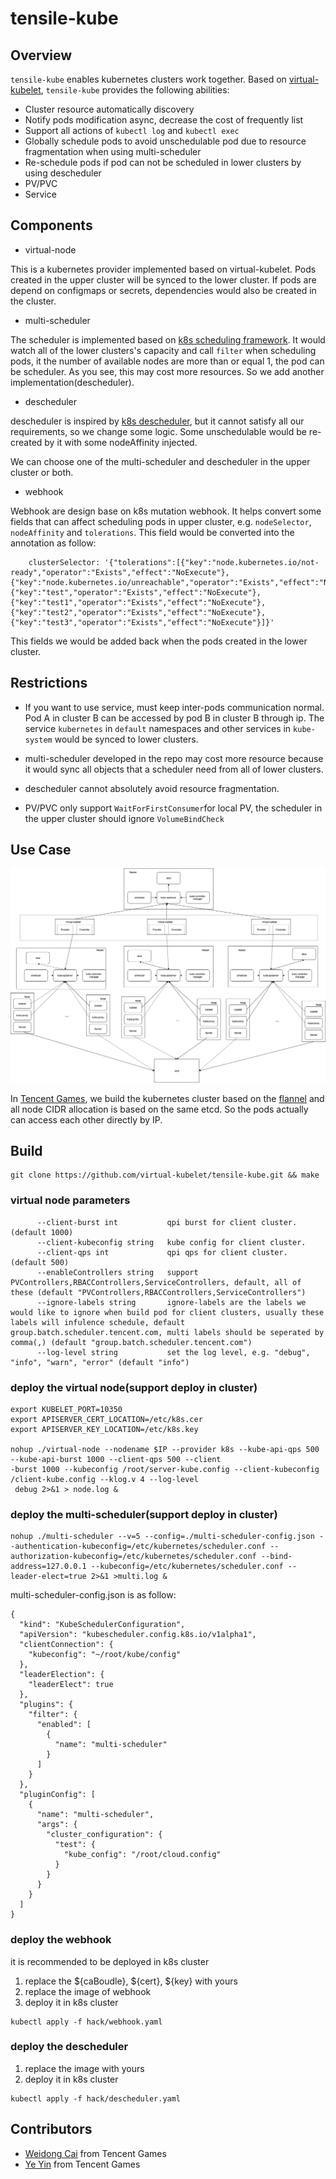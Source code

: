 # tensile-kube

## Overview

`tensile-kube` enables kubernetes clusters work together. Based on [virtual-kubelet](https://github.com/virtual-kubelet/virtual-kubelet), `tensile-kube`
provides the following abilities:

- Cluster resource automatically discovery
- Notify pods modification async, decrease the cost of frequently list
- Support all actions of `kubectl log` and `kubectl exec`
- Globally schedule pods to avoid unschedulable pod due to resource fragmentation when using multi-scheduler
- Re-schedule pods if pod can not be scheduled in lower clusters by using descheduler
- PV/PVC
- Service

## Components

- virtual-node

This is a kubernetes provider implemented based on virtual-kubelet. Pods created in the upper cluster
will be synced to the lower cluster. If pods are depend on configmaps or secrets, dependencies would 
also be created in the cluster. 

- multi-scheduler

The scheduler is implemented based on [k8s scheduling framework](https://kubernetes.io/docs/concepts/scheduling-eviction/scheduling-framework/). It would watch all of the lower 
clusters's capacity and call `filter` when scheduling pods, it the number of available nodes are more 
than or equal 1, the pod can be scheduler. As you see, this may cost more resources. So we add another 
implementation(descheduler).

- descheduler

descheduler is inspired by [k8s descheduler](https://github.com/kubernetes-sigs/descheduler), but it cannot 
satisfy all our requirements, so we change some logic. Some unschedulable would be re-created by it with some 
nodeAffinity injected.

We can choose one of the multi-scheduler and descheduler in the upper cluster or both.

- webhook

Webhook are design base on k8s mutation webhook. It helps convert some fields that can affect scheduling pods in 
upper cluster, e.g. `nodeSelector`, `nodeAffinity` and `tolerations`. This field would be converted into the
 annotation as follow:
 
```build
    clusterSelector: '{"tolerations":[{"key":"node.kubernetes.io/not-ready","operator":"Exists","effect":"NoExecute"},{"key":"node.kubernetes.io/unreachable","operator":"Exists","effect":"NoExecute"},{"key":"test","operator":"Exists","effect":"NoExecute"},{"key":"test1","operator":"Exists","effect":"NoExecute"},{"key":"test2","operator":"Exists","effect":"NoExecute"},{"key":"test3","operator":"Exists","effect":"NoExecute"}]}'
``` 

This fields we would be added back when the pods created in the lower cluster.

## Restrictions

- If you want to use service, must keep inter-pods communication normal. Pod A in 
cluster B can be accessed by pod B in cluster B through ip. The service `kubernetes` 
in `default` namespaces and other services in `kube-system` would be synced to lower clusters.

- multi-scheduler developed in the repo may cost more resource because it would sync all objects
that a scheduler need from all of lower clusters.

- descheduler cannot absolutely avoid resource fragmentation.

- PV/PVC only support `WaitForFirstConsumer`for local PV, the scheduler in the upper cluster should ignore
 `VolumeBindCheck`

## Use Case

![multi](./docs/multi.png)

In [Tencent Games](https://game.qq.com/), we build the kubernetes cluster based on the [flannel](https://github.com/coreos/flannel) and all node CIDR allocation
 is based on the same etcd. So the pods actually can access each other directly by IP.

## Build

```build
git clone https://github.com/virtual-kubelet/tensile-kube.git && make
```
### virtual node parameters

```build
      --client-burst int           qpi burst for client cluster. (default 1000)
      --client-kubeconfig string   kube config for client cluster.
      --client-qps int             qpi qps for client cluster. (default 500)
      --enableControllers string   support PVControllers,RBACControllers,ServiceControllers, default, all of these (default "PVControllers,RBACControllers,ServiceControllers")
      --ignore-labels string       ignore-labels are the labels we would like to ignore when build pod for client clusters, usually these labels will infulence schedule, default group.batch.scheduler.tencent.com, multi labels should be seperated by comma(,) (default "group.batch.scheduler.tencent.com")
      --log-level string           set the log level, e.g. "debug", "info", "warn", "error" (default "info")
```

### deploy the virtual node(support deploy in cluster)

```build
export KUBELET_PORT=10350
export APISERVER_CERT_LOCATION=/etc/k8s.cer
export APISERVER_KEY_LOCATION=/etc/k8s.key

nohup ./virtual-node --nodename $IP --provider k8s --kube-api-qps 500 --kube-api-burst 1000 --client-qps 500 --client
-burst 1000 --kubeconfig /root/server-kube.config --client-kubeconfig /client-kube.config --klog.v 4 --log-level
 debug 2>&1 > node.log &
```

### deploy the multi-scheduler(support deploy in cluster)

```build
nohup ./multi-scheduler --v=5 --config=./multi-scheduler-config.json --authentication-kubeconfig=/etc/kubernetes/scheduler.conf --authorization-kubeconfig=/etc/kubernetes/scheduler.conf --bind-address=127.0.0.1 --kubeconfig=/etc/kubernetes/scheduler.conf --leader-elect=true 2>&1 >multi.log &
```

multi-scheduler-config.json is as follow:

```build
{
  "kind": "KubeSchedulerConfiguration",
  "apiVersion": "kubescheduler.config.k8s.io/v1alpha1",
  "clientConnection": {
    "kubeconfig": "~/root/kube/config"
  },
  "leaderElection": {
    "leaderElect": true
  },
  "plugins": {
    "filter": {
      "enabled": [
        {
          "name": "multi-scheduler"
        }
      ]
    }
  },
  "pluginConfig": [
    {
      "name": "multi-scheduler",
      "args": {
        "cluster_configuration": {
          "test": {
            "kube_config": "/root/cloud.config"
          }
        }
      }
    }
  ]
}
```

### deploy the webhook

it is recommended to be deployed in k8s cluster

1. replace the ${caBoudle}, ${cert}, ${key} with yours
2. replace the image of webhook
3. deploy it in k8s cluster
```build
kubectl apply -f hack/webhook.yaml
```

### deploy the descheduler

1. replace the image with yours
2. deploy it in k8s cluster
```build
kubectl apply -f hack/descheduler.yaml
```

## Contributors

- [Weidong Cai](https://github.com/cwdsuzhou) from Tencent Games
- [Ye Yin](https://github.com/hustcat) from Tencent Games
